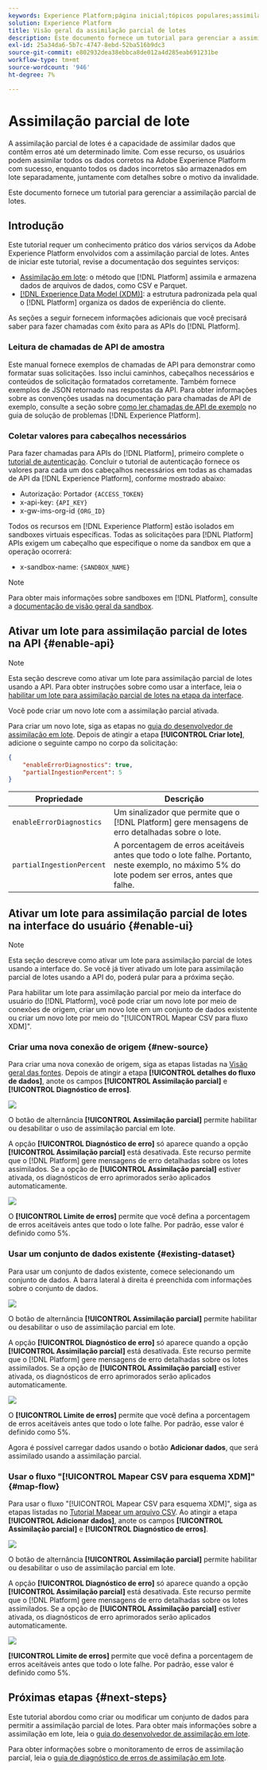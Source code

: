 ```yaml
---
keywords: Experience Platform;página inicial;tópicos populares;assimilação em lote;Assimilação em lote;assimilação parcial;Assimilação parcial;Recuperar erro;recuperar erro;Assimilação parcial em lote;Assimilação parcial em lote;assimilação;Assimilação;
solution: Experience Platform
title: Visão geral da assimilação parcial de lotes
description: Este documento fornece um tutorial para gerenciar a assimilação parcial de lotes.
exl-id: 25a34da6-5b7c-4747-8ebd-52ba516b9dc3
source-git-commit: e802932dea38ebbca8de012a4d285eab691231be
workflow-type: tm+mt
source-wordcount: '946'
ht-degree: 7%

---
```


# Assimilação parcial de lote

A assimilação parcial de lotes é a capacidade de assimilar dados que contêm erros até um determinado limite. Com esse recurso, os usuários podem assimilar todos os dados corretos na Adobe Experience Platform com sucesso, enquanto todos os dados incorretos são armazenados em lote separadamente, juntamente com detalhes sobre o motivo da invalidade.

Este documento fornece um tutorial para gerenciar a assimilação parcial de lotes.

## Introdução

Este tutorial requer um conhecimento prático dos vários serviços da Adobe Experience Platform envolvidos com a assimilação parcial de lotes. Antes de iniciar este tutorial, revise a documentação dos seguintes serviços:

- [Assimilação em lote](./overview.md): o método que [!DNL Platform] assimila e armazena dados de arquivos de dados, como CSV e Parquet.
- [[!DNL Experience Data Model (XDM)]](../../xdm/home.md): a estrutura padronizada pela qual o [!DNL Platform] organiza os dados de experiência do cliente.

As seções a seguir fornecem informações adicionais que você precisará saber para fazer chamadas com êxito para as APIs do [!DNL Platform].

### Leitura de chamadas de API de amostra

Este manual fornece exemplos de chamadas de API para demonstrar como formatar suas solicitações. Isso inclui caminhos, cabeçalhos necessários e conteúdos de solicitação formatados corretamente. Também fornece exemplos de JSON retornado nas respostas da API. Para obter informações sobre as convenções usadas na documentação para chamadas de API de exemplo, consulte a seção sobre [como ler chamadas de API de exemplo](../../landing/troubleshooting.md#how-do-i-format-an-api-request) no guia de solução de problemas [!DNL Experience Platform].

### Coletar valores para cabeçalhos necessários

Para fazer chamadas para APIs do [!DNL Platform], primeiro complete o [tutorial de autenticação](https://www.adobe.com/go/platform-api-authentication-en). Concluir o tutorial de autenticação fornece os valores para cada um dos cabeçalhos necessários em todas as chamadas de API da [!DNL Experience Platform], conforme mostrado abaixo:

- Autorização: Portador `{ACCESS_TOKEN}`
- x-api-key: `{API_KEY}`
- x-gw-ims-org-id `{ORG_ID}`

Todos os recursos em [!DNL Experience Platform] estão isolados em sandboxes virtuais específicas. Todas as solicitações para [!DNL Platform] APIs exigem um cabeçalho que especifique o nome da sandbox em que a operação ocorrerá:

- x-sandbox-name: `{SANDBOX_NAME}`

>[!NOTE]
>
>Para obter mais informações sobre sandboxes em [!DNL Platform], consulte a [documentação de visão geral da sandbox](../../sandboxes/home.md).

## Ativar um lote para assimilação parcial de lotes na API {#enable-api}

>[!NOTE]
>
>Esta seção descreve como ativar um lote para assimilação parcial de lotes usando a API. Para obter instruções sobre como usar a interface, leia o [habilitar um lote para assimilação parcial de lotes na etapa da interface](#enable-ui).

Você pode criar um novo lote com a assimilação parcial ativada.

Para criar um novo lote, siga as etapas no [guia do desenvolvedor de assimilação em lote](./api-overview.md). Depois de atingir a etapa **[!UICONTROL Criar lote]**, adicione o seguinte campo no corpo da solicitação:

```json
{
    "enableErrorDiagnostics": true,
    "partialIngestionPercent": 5
}
```

| Propriedade | Descrição |
| -------- | ----------- |
| `enableErrorDiagnostics` | Um sinalizador que permite que o [!DNL Platform] gere mensagens de erro detalhadas sobre o lote. |
| `partialIngestionPercent` | A porcentagem de erros aceitáveis antes que todo o lote falhe. Portanto, neste exemplo, no máximo 5% do lote podem ser erros, antes que falhe. |


## Ativar um lote para assimilação parcial de lotes na interface do usuário {#enable-ui}

>[!NOTE]
>
>Esta seção descreve como ativar um lote para assimilação parcial de lotes usando a interface do. Se você já tiver ativado um lote para assimilação parcial de lotes usando a API do, poderá pular para a próxima seção.

Para habilitar um lote para assimilação parcial por meio da interface do usuário do [!DNL Platform], você pode criar um novo lote por meio de conexões de origem, criar um novo lote em um conjunto de dados existente ou criar um novo lote por meio do &quot;[!UICONTROL Mapear CSV para fluxo XDM]&quot;.

### Criar uma nova conexão de origem {#new-source}

Para criar uma nova conexão de origem, siga as etapas listadas na [Visão geral das fontes](../../sources/home.md). Depois de atingir a etapa **[!UICONTROL detalhes do fluxo de dados]**, anote os campos **[!UICONTROL Assimilação parcial]** e **[!UICONTROL Diagnóstico de erros]**.

![](../images/batch-ingestion/partial-ingestion/configure-batch.png)

O botão de alternância **[!UICONTROL Assimilação parcial]** permite habilitar ou desabilitar o uso de assimilação parcial em lote.

A opção **[!UICONTROL Diagnóstico de erro]** só aparece quando a opção **[!UICONTROL Assimilação parcial]** está desativada. Este recurso permite que o [!DNL Platform] gere mensagens de erro detalhadas sobre os lotes assimilados. Se a opção de **[!UICONTROL Assimilação parcial]** estiver ativada, os diagnósticos de erro aprimorados serão aplicados automaticamente.

![](../images/batch-ingestion/partial-ingestion/configure-batch-partial-ingestion-focus.png)

O **[!UICONTROL Limite de erros]** permite que você defina a porcentagem de erros aceitáveis antes que todo o lote falhe. Por padrão, esse valor é definido como 5%.

### Usar um conjunto de dados existente {#existing-dataset}

Para usar um conjunto de dados existente, comece selecionando um conjunto de dados. A barra lateral à direita é preenchida com informações sobre o conjunto de dados.

![](../images/batch-ingestion/partial-ingestion/monitor-dataset.png)

O botão de alternância **[!UICONTROL Assimilação parcial]** permite habilitar ou desabilitar o uso de assimilação parcial em lote.

A opção **[!UICONTROL Diagnóstico de erro]** só aparece quando a opção **[!UICONTROL Assimilação parcial]** está desativada. Este recurso permite que o [!DNL Platform] gere mensagens de erro detalhadas sobre os lotes assimilados. Se a opção de **[!UICONTROL Assimilação parcial]** estiver ativada, os diagnósticos de erro aprimorados serão aplicados automaticamente.

![](../images/batch-ingestion/partial-ingestion/monitor-dataset-partial-ingestion-focus.png)

O **[!UICONTROL Limite de erros]** permite que você defina a porcentagem de erros aceitáveis antes que todo o lote falhe. Por padrão, esse valor é definido como 5%.

Agora é possível carregar dados usando o botão **Adicionar dados**, que será assimilado usando a assimilação parcial.

### Usar o fluxo &quot;[!UICONTROL Mapear CSV para esquema XDM]&quot; {#map-flow}

Para usar o fluxo &quot;[!UICONTROL Mapear CSV para esquema XDM]&quot;, siga as etapas listadas no [Tutorial Mapear um arquivo CSV](../tutorials/map-csv/overview.md). Ao atingir a etapa **[!UICONTROL Adicionar dados]**, anote os campos **[!UICONTROL Assimilação parcial]** e **[!UICONTROL Diagnóstico de erros]**.

![](../images/batch-ingestion/partial-ingestion/xdm-csv-workflow.png)

O botão de alternância **[!UICONTROL Assimilação parcial]** permite habilitar ou desabilitar o uso de assimilação parcial em lote.

A opção **[!UICONTROL Diagnóstico de erro]** só aparece quando a opção **[!UICONTROL Assimilação parcial]** está desativada. Este recurso permite que o [!DNL Platform] gere mensagens de erro detalhadas sobre os lotes assimilados. Se a opção de **[!UICONTROL Assimilação parcial]** estiver ativada, os diagnósticos de erro aprimorados serão aplicados automaticamente.

![](../images/batch-ingestion/partial-ingestion/xdm-csv-workflow-partial-ingestion-focus.png)

**[!UICONTROL Limite de erros]** permite que você defina a porcentagem de erros aceitáveis antes que todo o lote falhe. Por padrão, esse valor é definido como 5%.

## Próximas etapas {#next-steps}

Este tutorial abordou como criar ou modificar um conjunto de dados para permitir a assimilação parcial de lotes. Para obter mais informações sobre a assimilação em lote, leia o [guia do desenvolvedor de assimilação em lote](./api-overview.md).

Para obter informações sobre o monitoramento de erros de assimilação parcial, leia o [guia de diagnóstico de erros de assimilação em lote](../quality/error-diagnostics.md).
